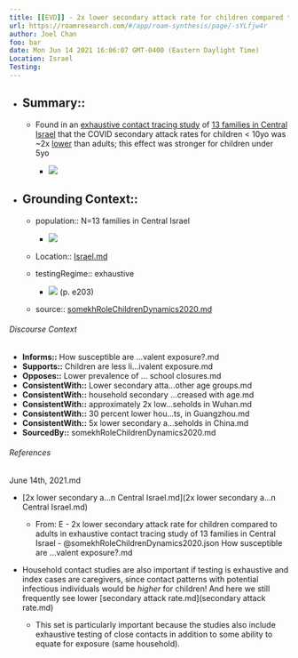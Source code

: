 ```yaml
---
title: [[EVD]] - 2x lower secondary attack rate for children compared to adults in exhaustive contact tracing study of 13 families in Central Israel - [[@somekhRoleChildrenDynamics2020]]
url: https://roamresearch.com/#/app/roam-synthesis/page/-sYLfjw4r
author: Joel Chan
foo: bar
date: Mon Jun 14 2021 16:06:07 GMT-0400 (Eastern Daylight Time)
Location: Israel
Testing: 
---
```


- ## Summary::

    - Found in an [exhaustive contact tracing study](((WLaDEkIBe))) of [13 families in Central Israel](((oJs1QJ2RR))) that the COVID secondary attack rates for children < 10yo was ~2x [lower](((vwK_-5n62))) than adults; this effect was stronger for children under 5yo

        - ![](https://firebasestorage.googleapis.com/v0/b/firescript-577a2.appspot.com/o/imgs%2Fapp%2Fjoel-covid19%2FOjt7OX9RZ4.png?alt=media&token=c30cfbb3-18c2-408e-a466-793da3969dfb)
- ## Grounding Context::

    - population:: N=13 families in Central Israel

        - ![](https://firebasestorage.googleapis.com/v0/b/firescript-577a2.appspot.com/o/imgs%2Fapp%2Fjoel-covid19%2FZkZyMzBEvf.png?alt=media&token=8b1032d7-1a17-4ff5-93ba-7483fa56be8d)

    - Location:: [Israel.md](Israel.md)

    - testingRegime:: exhaustive

        - ![](https://firebasestorage.googleapis.com/v0/b/firescript-577a2.appspot.com/o/imgs%2Fapp%2Fjoel-covid19%2FZFTwYJQozK.png?alt=media&token=81b623b8-e831-4a5e-99f9-8831d0cc5b88) (p. e203)

    - source:: [somekhRoleChildrenDynamics2020.md](somekhRoleChildrenDynamics2020.md)

###### Discourse Context

- **Informs::** How susceptible are ...valent exposure?.md
- **Supports::** Children are less li...ivalent exposure.md
- **Opposes::** Lower prevalence of ... school closures.md
- **ConsistentWith::** Lower secondary atta...other age groups.md
- **ConsistentWith::** household secondary ...creased with age.md
- **ConsistentWith::** approximately 2x low...seholds in Wuhan.md
- **ConsistentWith::** 30 percent lower hou...ts, in Guangzhou.md
- **ConsistentWith::** 5x lower secondary a...seholds in China.md
- **SourcedBy::** somekhRoleChildrenDynamics2020.md

###### References

June 14th, 2021.md

- [2x lower secondary a...n Central Israel.md](2x lower secondary a...n Central Israel.md)

    - From: E - 2x lower secondary attack rate for children compared to adults in exhaustive contact tracing study of 13 families in Central Israel - @somekhRoleChildrenDynamics2020.json
How susceptible are ...valent exposure?.md

- Household contact studies are also important if testing is exhaustive and index cases are caregivers, since contact patterns with potential infectious individuals would be *higher* for children! And here we still frequently see lower [secondary attack rate.md](secondary attack rate.md)

    - This set is particularly important because the studies also include exhaustive testing of close contacts in addition to some ability to equate for exposure (same household).
